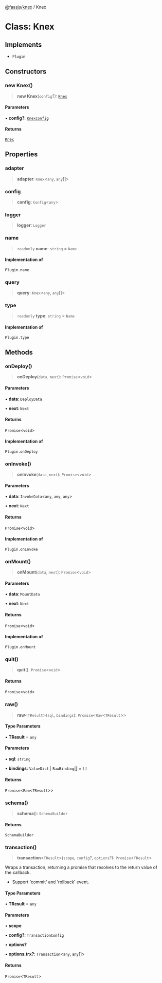 [@faasjs/knex](../README.md) / Knex

# Class: Knex

## Implements

- `Plugin`

## Constructors

### new Knex()

> **new Knex**(`config`?): [`Knex`](Knex.md)

#### Parameters

• **config?**: [`KnexConfig`](../type-aliases/KnexConfig.md)

#### Returns

[`Knex`](Knex.md)

## Properties

### adapter

> **adapter**: `Knex`\<`any`, `any`[]\>

### config

> **config**: `Config`\<`any`\>

### logger

> **logger**: `Logger`

### name

> `readonly` **name**: `string` = `Name`

#### Implementation of

`Plugin.name`

### query

> **query**: `Knex`\<`any`, `any`[]\>

### type

> `readonly` **type**: `string` = `Name`

#### Implementation of

`Plugin.type`

## Methods

### onDeploy()

> **onDeploy**(`data`, `next`): `Promise`\<`void`\>

#### Parameters

• **data**: `DeployData`

• **next**: `Next`

#### Returns

`Promise`\<`void`\>

#### Implementation of

`Plugin.onDeploy`

### onInvoke()

> **onInvoke**(`data`, `next`): `Promise`\<`void`\>

#### Parameters

• **data**: `InvokeData`\<`any`, `any`, `any`\>

• **next**: `Next`

#### Returns

`Promise`\<`void`\>

#### Implementation of

`Plugin.onInvoke`

### onMount()

> **onMount**(`data`, `next`): `Promise`\<`void`\>

#### Parameters

• **data**: `MountData`

• **next**: `Next`

#### Returns

`Promise`\<`void`\>

#### Implementation of

`Plugin.onMount`

### quit()

> **quit**(): `Promise`\<`void`\>

#### Returns

`Promise`\<`void`\>

### raw()

> **raw**\<`TResult`\>(`sql`, `bindings`): `Promise`\<`Raw`\<`TResult`\>\>

#### Type Parameters

• **TResult** = `any`

#### Parameters

• **sql**: `string`

• **bindings**: `ValueDict` \| `RawBinding`[] = `[]`

#### Returns

`Promise`\<`Raw`\<`TResult`\>\>

### schema()

> **schema**(): `SchemaBuilder`

#### Returns

`SchemaBuilder`

### transaction()

> **transaction**\<`TResult`\>(`scope`, `config`?, `options`?): `Promise`\<`TResult`\>

Wraps a transaction, returning a promise that resolves to the return value of the callback.

- Support 'commit' and 'rollback' event.

#### Type Parameters

• **TResult** = `any`

#### Parameters

• **scope**

• **config?**: `TransactionConfig`

• **options?**

• **options.trx?**: `Transaction`\<`any`, `any`[]\>

#### Returns

`Promise`\<`TResult`\>
